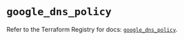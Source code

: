 # `google_dns_policy`

Refer to the Terraform Registry for docs: [`google_dns_policy`](https://registry.terraform.io/providers/hashicorp/google-beta/5.42.0/docs/resources/google_dns_policy).
